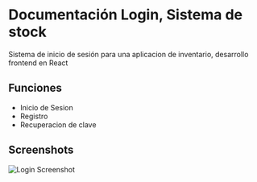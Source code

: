 # Documentación Login, Sistema de stock

Sistema de inicio de sesión para una aplicacion de inventario, desarrollo frontend en React

## Funciones

- Inicio de Sesion
- Registro
- Recuperacion de clave

## Screenshots

![Login Screenshot](https://i.ibb.co/Y49DFpT/Login.png)
